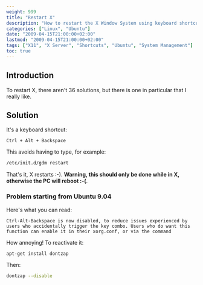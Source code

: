 ```yaml
---
weight: 999
title: "Restart X"
description: "How to restart the X Window System using keyboard shortcuts and command line methods."
categories: ["Linux", "Ubuntu"]
date: "2009-04-15T21:00:00+02:00"
lastmod: "2009-04-15T21:00:00+02:00"
tags: ["X11", "X Server", "Shortcuts", "Ubuntu", "System Management"]
toc: true
---
```


## Introduction

To restart X, there aren't 36 solutions, but there is one in particular that I really like.

## Solution

It's a keyboard shortcut:

```
Ctrl + Alt + Backspace
```

This avoids having to type, for example:

```bash
/etc/init.d/gdm restart
```

That's it, X restarts :-). **Warning, this should only be done while in X, otherwise the PC will reboot :-(**.

### Problem starting from Ubuntu 9.04

Here's what you can read:

```
Ctrl-Alt-Backspace is now disabled, to reduce issues experienced by users who accidentally trigger the key combo. Users who do want this function can enable it in their xorg.conf, or via the command
```

How annoying! To reactivate it:

```bash
apt-get install dontzap
```

Then:

```bash
dontzap --disable
```
